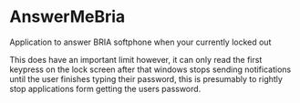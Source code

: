 # AnswerMeBria
Application to answer BRIA softphone when your currently locked out

This does have an important limit however, it can only read the first keypress on the lock screen
after that windows stops sending notifications until the user finishes typing their password, this is presumably to rightly stop applications form getting the users password.
